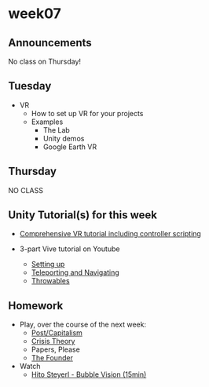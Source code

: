 # week07

## Announcements

No class on Thursday!

## Tuesday

+ VR
	+ How to set up VR for your projects
	+ Examples
		+ The Lab
		+ Unity demos
		+ Google Earth VR

## Thursday

NO CLASS

## Unity Tutorial(s) for this week

+ [Comprehensive VR tutorial including controller scripting](https://www.raywenderlich.com/792-htc-vive-tutorial-for-unity)

+ 3-part Vive tutorial on Youtube
	+ [Setting up](https://www.youtube.com/watch?v=bTODRsoke6w)
	+ [Teleporting and Navigating](https://www.youtube.com/watch?v=GozB7zlD1wQ)
	+ [Throwables](https://www.youtube.com/watch?v=XvcyQiwRNjU)

## Homework

+ Play, over the course of the next week:
	+ [Post/Capitalism](https://colestia.itch.io/postcapitalism)
	+ [Crisis Theory](https://colestia.itch.io/crisis-theory)
	+ Papers, Please
	+ [The Founder](https://thefounder.biz/play/)
+ Watch
	+ [Hito Steyerl - Bubble Vision (15min)](https://www.youtube.com/watch?v=boMbdtu2rLE)
